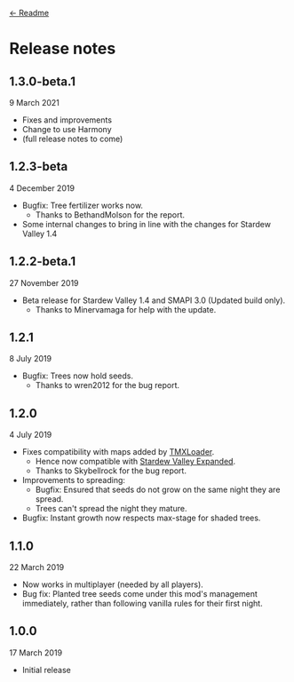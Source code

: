 [← Readme](README.md)

# Release notes

## 1.3.0-beta.1

9 March 2021

* Fixes and improvements
* Change to use Harmony
* (full release notes to come)

## 1.2.3-beta

4 December 2019

* Bugfix: Tree fertilizer works now.
    * Thanks to BethandMolson for the report.
* Some internal changes to bring in line with the changes for Stardew Valley 1.4

## 1.2.2-beta.1

27 November 2019

* Beta release for Stardew Valley 1.4 and SMAPI 3.0 (Updated build only).
  * Thanks to Minervamaga for help with the update.


## 1.2.1
8 July 2019

* Bugfix: Trees now hold seeds.
  * Thanks to wren2012 for the bug report.


## 1.2.0
4 July 2019

* Fixes compatibility with maps added by [TMXLoader](https://www.nexusmods.com/stardewvalley/mods/1820).
  * Hence now compatible with [Stardew Valley Expanded](https://www.nexusmods.com/stardewvalley/mods/3753).
  * Thanks to Skybellrock for the bug report.
* Improvements to spreading:
  * Bugfix: Ensured that seeds do not grow on the same night they are spread.
  * Trees can't spread the night they mature.
* Bugfix: Instant growth now respects max-stage for shaded trees.


## 1.1.0
22 March 2019

* Now works in multiplayer (needed by all players).
* Bug fix: Planted tree seeds come under this mod's management immediately, rather than following vanilla rules for their first night.


## 1.0.0
17 March 2019

* Initial release
